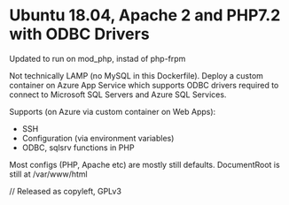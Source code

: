 # Ubuntu 18.04, Apache 2 and PHP7.2 with ODBC Drivers

Updated to run on mod_php, instad of php-frpm

Not technically LAMP (no MySQL in this Dockerfile).
Deploy a custom container on Azure App Service which supports ODBC drivers required to connect to Microsoft SQL Servers and Azure SQL Services.

Supports (on Azure via custom container on Web Apps):
* SSH
* Configuration (via environment variables)
* ODBC, sqlsrv functions in PHP

Most configs (PHP, Apache etc) are mostly still defaults. 
DocumentRoot is still at /var/www/html



// Released as copyleft, GPLv3


